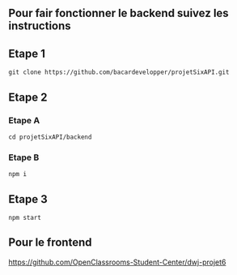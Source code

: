 ## Pour fair fonctionner le backend suivez les instructions

## Etape 1
	git clone https://github.com/bacardevelopper/projetSixAPI.git

## Etape 2
### Etape A 
	cd projetSixAPI/backend
### Etape B
	npm i

## Etape 3
	npm start

## Pour le frontend

https://github.com/OpenClassrooms-Student-Center/dwj-projet6
